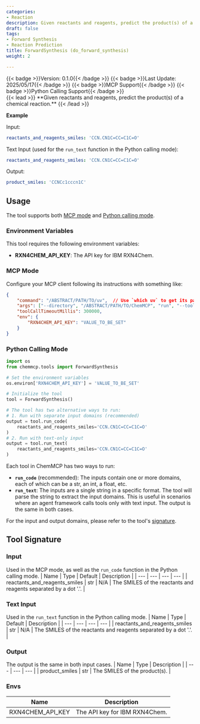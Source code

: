 ```yaml
---
categories:
- Reaction
description: Given reactants and reagents, predict the product(s) of a chemical reaction.
draft: false
tags:
- Forward Synthesis
- Reaction Prediction
title: ForwardSynthesis (do_forward_synthesis)
weight: 2

---
```

<div style="display: flex; flex-wrap: wrap; gap: 0.75rem; align-items: center;">
  {{< badge >}}Version: 0.1.0{{< /badge >}}
  {{< badge >}}Last Update: 2025/05/17{{< /badge >}}
  {{< badge >}}MCP Support{{< /badge >}}
  {{< badge >}}Python Calling Support{{< /badge >}}
</div>
{{< lead >}}
**Given reactants and reagents, predict the product(s) of a chemical reaction.**
{{< /lead >}}

**Example**

Input:
```yaml
reactants_and_reagents_smiles: 'CCN.CN1C=CC=C1C=O'
```

Text Input (used for the `run_text` function in the Python calling mode):
```yaml
reactants_and_reagents_smiles: 'CCN.CN1C=CC=C1C=O'
```

Output:
```yaml
product_smiles: 'CCNCc1cccn1C'
```

## Usage

The tool supports both [MCP mode](#mcp-mode) and [Python calling mode](#python-calling-mode).

### Environment Variables
This tool requires the following environment variables:
- **RXN4CHEM_API_KEY**: The API key for IBM RXN4Chem.


### MCP Mode

Configure your MCP client following its instructions with something like:
```JSON
{
    "command": "/ABSTRACT/PATH/TO/uv",  // Use `which uv` to get its path
    "args": ["--directory", "/ABSTRACT/PATH/TO/ChemMCP", "run", "--tools", "ForwardSynthesis"],
    "toolCallTimeoutMillis": 300000,
    "env": {
        "RXN4CHEM_API_KEY": "VALUE_TO_BE_SET"
    }
}
```

### Python Calling Mode

```python
import os
from chemmcp.tools import ForwardSynthesis

# Set the environment variables
os.environ['RXN4CHEM_API_KEY'] = 'VALUE_TO_BE_SET'

# Initialize the tool
tool = ForwardSynthesis()

# The tool has two alternative ways to run:
# 1. Run with separate input domains (recommended)
output = tool.run_code(
    reactants_and_reagents_smiles='CCN.CN1C=CC=C1C=O'
)
# 2. Run with text-only input
output = tool.run_text(
    reactants_and_reagents_smiles='CCN.CN1C=CC=C1C=O'
)
```


Each tool in ChemMCP has two ways to run:
- **`run_code`** (recommended): The inputs contain one or more domains, each of which can be a str, an int, a float, etc.
- **`run_text`**: The inputs are a single string in a specific format. The tool will parse the string to extract the input domains. This is useful in scenarios where an agent framework calls tools only with text input.
The output is the same in both cases.

For the input and output domains, please refer to the tool's [signature](#tool-signature).

## Tool Signature



### Input
Used in the MCP mode, as well as the `run_code` function in the Python calling mode.
| Name | Type | Default | Description |
| --- | --- | --- | --- |
| reactants_and_reagents_smiles | str | N/A | The SMILES of the reactants and reagents separated by a dot '.'. |

### Text Input
Used in the `run_text` function in the Python calling mode.
| Name | Type | Default | Description |
| --- | --- | --- | --- |
| reactants_and_reagents_smiles | str | N/A | The SMILES of the reactants and reagents separated by a dot '.'. |

### Output
The output is the same in both input cases.
| Name | Type | Description |
| --- | --- | --- |
| product_smiles | str | The SMILES of the product(s). |

### Envs
| Name | Description |
| --- | --- |
| RXN4CHEM_API_KEY | The API key for IBM RXN4Chem. |
